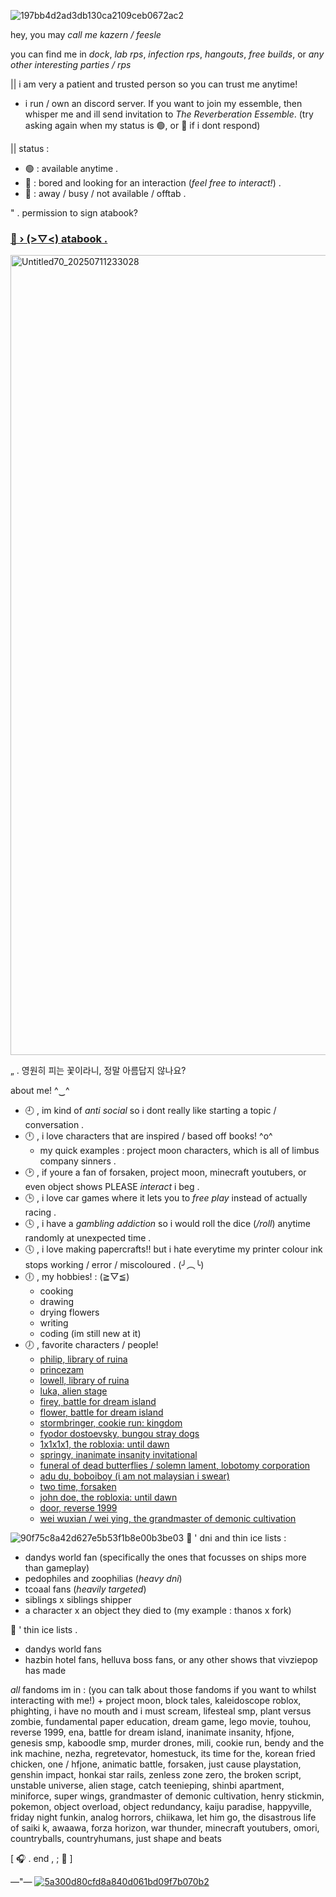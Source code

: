 ![197bb4d2ad3db130ca2109ceb0672ac2](https://github.com/user-attachments/assets/285abaf1-0cf4-4064-9a27-6f4f3516eb33)
<!-- introduction -->
hey, you may *call me kazern / feesle*

you can find me in *dock*, *lab rps*, *infection rps*, *hangouts*, *free builds*, or *any other interesting parties / rps*

|| i am very a patient and trusted person so you can trust me anytime!

   + i run / own an discord server. If you want to join my essemble, then whisper me and ill send invitation to _The Reverberation Essemble_. (try asking again when my status is 🟢, or 💬 if i dont respond)

|| status :
  + 🟢 : available anytime .
  + 💬 : bored and looking for an interaction (*feel free to interact!*) .
  + 🌙 : away / busy / not available / offtab .
<!-- link -->

" . permission to sign atabook?

### [🍇 › (⁠>⁠▽⁠<⁠) atabook .](https://dawnkazern.atabook.org/)
<!-- about or fun facts log -->
<img width="1280" height="1280" alt="Untitled70_20250711233028" src="https://github.com/user-attachments/assets/ece8c9a3-8eb0-4b71-90c6-67964aaebecf" />

„ . 영원히 피는 꽃이라니, 정말 아름답지 않나요?

about me! ^⁠‿⁠^
- 🕘 , im kind of *anti social* so i dont really like starting a topic / conversation .
- 🕛 , i love characters that are inspired / based off books! ^o^
  + my quick examples : project moon characters, which is all of limbus company sinners .
- 🕑 , if youre a fan of forsaken, project moon, minecraft youtubers, or even object shows PLEASE *interact* i beg .
- 🕒 , i love car games where it lets you to *free play* instead of actually racing .
- 🕓 , i have a *gambling addiction* so i would roll the dice (*/roll*) anytime randomly at unexpected time .
- 🕔 , i love making papercrafts!! but i hate everytime my printer colour ink stops working / error / miscoloured . (⁠╯⁠︵⁠╰)
- 🕕 , my hobbies! : (⁠≧⁠▽⁠≦⁠)
   + cooking
   + drawing
   + drying flowers
   + writing
   + coding (im still new at it)
- 🕖 , favorite characters / people!
   + [philip, library of ruina](https://libraryofruina.wiki.gg/wiki/Philip)
   + [princezam](https://lifesteal.fandom.com/wiki/PrinceZam)
   + [lowell, library of ruina](https://libraryofruina.wiki.gg/wiki/Lowell)
   + [luka, alien stage](https://alienstage.fandom.com/wiki/Luka)
   + [firey, battle for dream island](https://battlefordreamisland.fandom.com/wiki/Firey)
   + [flower, battle for dream island](https://battlefordreamisland.fandom.com/wiki/Flower)
   + [stormbringer, cookie run: kingdom](https://cookierunkingdom.fandom.com/wiki/Stormbringer_Cookie)
   + [fyodor dostoevsky, bungou stray dogs](https://bungostraydogs.fandom.com/wiki/Fyodor_Dostoevsky)
   + [1x1x1x1, the robloxia: until dawn](https://trud.fandom.com/wiki/1x1x1x1)
   + [springy, inanimate insanity invitational](https://inanimateinsanity.fandom.com/wiki/Springy)
   + [funeral of dead butterflies / solemn lament, lobotomy corporation](https://lobotomycorp.fandom.com/wiki/The_Funeral_of_the_Dead_Butterflies)
   + [adu du, boboiboy (i am not malaysian i swear)](https://boboiboy.fandom.com/wiki/Adu_Du)
   + [two time, forsaken](https://forsaken2024.fandom.com/wiki/Two_Time)
   + [john doe, the robloxia: until dawn](https://trud.fandom.com/wiki/John_Doe)
   + [door, reverse 1999](https://reverse1999.fandom.com/wiki/Door)
   + [wei wuxian / wei ying, the grandmaster of demonic cultivation](https://modao-zushi.fandom.com/wiki/Wei_Wuxian)
<!-- dni / thin ice log -->
![90f75c8a42d627e5b53f1b8e00b3be03](https://github.com/user-attachments/assets/bfb3b113-8329-4183-b1e8-418c9d030b8b)
📜 ' dni and thin ice lists :
  + dandys world fan (specifically the ones that focusses on ships more than gameplay)
  + pedophiles and zoophilias (*heavy dni*)
  + tcoaal fans (*heavily targeted*)
  + siblings x siblings shipper
  + a character x an object they died to (my example : thanos x fork)

📜 ' thin ice lists .
 + dandys world fans
 + hazbin hotel fans, helluva boss fans, or any other shows that vivziepop has made
<!-- fandoms -->
_all_ fandoms im in : (you can talk about those fandoms if you want to whilst interacting with me!)
    + project moon, block tales, kaleidoscope roblox, phighting, i have no mouth and i must scream, lifesteal smp, plant versus zombie, fundamental paper education, dream game, lego movie, touhou, reverse 1999, ena, battle for dream island, inanimate insanity, hfjone, genesis smp, kaboodle smp, murder drones, mili, cookie run, bendy and the ink machine, nezha, regretevator, homestuck, its time for the, korean fried chicken, one / hfjone, animatic battle, forsaken, just cause playstation, genshin impact, honkai star rails, zenless zone zero, the broken script, unstable universe, alien stage, catch teenieping, shinbi apartment, miniforce, super wings, grandmaster of demonic cultivation, henry stickmin, pokemon, object overload, object redundancy, kaiju paradise, happyville, friday night funkin, analog horrors, chiikawa, let him go, the disastrous life of saiki k, awaawa, forza horizon, war thunder, minecraft youtubers, omori, countryballs, countryhumans, just shape and beats

<!-- end -->
[ 🎧 . end , ; 🌙 ]

—"—
[![5a300d80cfd8a840d061bd09f7b070b2](https://github.com/user-attachments/assets/07e26906-b4c0-49d8-bccb-127a54acfa4c)
](https://deltarune.com/lancer/)
